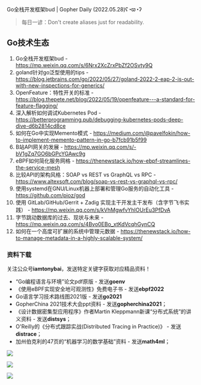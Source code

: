 Go全栈开发框架bud | Gopher Daily (2022.05.28)ʕ◔ϖ◔ʔ

>每日一谚：Don't create aliases just for readability.

## Go技术生态

1. Go全栈开发框架bud - https://mp.weixin.qq.com/s/6Nrx2XcZrxPbZf2OSvty9Q
2. goland针对go泛型使用的tips - https://blog.jetbrains.com/go/2022/05/27/goland-2022-2-eap-2-is-out-with-new-inspections-for-generics/
3. OpenFeature：特性开关的标准 - https://blog.thepete.net/blog/2022/05/19/openfeature---a-standard-for-feature-flagging/
4. 深入解析如何调试Kubernetes Pod - https://betterprogramming.pub/debugging-kubernetes-pods-deep-dive-d6b2814cd8ce
5. 如何在Go中实现Memento模式 - https://medium.com/@pavelfokin/how-to-implement-memento-pattern-in-go-b7fcb91b5f99
6. B站API网关的发展 - https://mp.weixin.qq.com/s/-bV1gZq7GO6bGPcYGAwc9g
7. eBPF如何简化服务网格 - https://thenewstack.io/how-ebpf-streamlines-the-service-mesh
8. 比较API的架构风格：SOAP vs REST vs GraphQL vs RPC - https://www.altexsoft.com/blog/soap-vs-rest-vs-graphql-vs-rpc/
9. 使用systemd在GNU/Linux机器上部署和管理Go服务的自动化工具 - https://github.com/pioz/god 
10. 使用 GitLab/GitHub/Gerrit + Zadig 实现主干开发主干发布（含字节飞书实践） - https://mp.weixin.qq.com/s/kVhMgwfvYhIOUrEu3PfDvA
11. 字节跳动数据库的过去、现状与未来 - https://mp.weixin.qq.com/s/4Bvo0EBo_xtKdVcqhGynCQ
12. 如何在一个高度可扩展的系统中管理元数据 - https://thenewstack.io/how-to-manage-metadata-in-a-highly-scalable-system/

### 资料下载

关注公众号**iamtonybai**，发送特定关键字获取对应精品资料！

* “Go编程语言与环境”论文pdf原版 - 发送**goenv**
* 《使用eBPF实现安全地可观测性》免费电子书 - 发送**ebpf2022**
* Go语言学习技术路线图2021版 - 发送**go2021**
* GopherChina 2021技术大会ppt资料 - 发送**gopherchina2021**；
* 《设计数据密集型应用程序》作者Martin Kleppmann新课“分布式系统”的讲义资料 - 发送**distsys**；
* O'Reilly的《分布式跟踪实战(Distributed Tracing in Practice)》 - 发送**distrace**；
* 加州伯克利的47页的“机器学习的数学基础”资料 - 发送**math4ml**；

![](https://mmbiz.qpic.cn/mmbiz_png/cH6WzfQ94mb54jsFJZ3Knmz8obUsf3PBShthmdSw5E01TcYmUReGkj0BWpxHak1HlnlzHvLmKax53YSGr7aNlA/0?wx_fmt=png)

![](https://mmbiz.qpic.cn/mmbiz_png/cH6WzfQ94mZsOgPXTXZgWiaE03ib9r9WFJXC6xJCA5Y6VSesOZqlGxYfODibvR7UPGxiaM7SZZNQZkRtggPXEfBdwQ/0?wx_fmt=png)

![](https://mmbiz.qpic.cn/mmbiz_png/cH6WzfQ94mb54jsFJZ3Knmz8obUsf3PBrSoqeMvoWCticN2cpU64fJ0FYQdXJhP7ia7WRh8628uOAsQYeE2NibRRw/0?wx_fmt=png)

